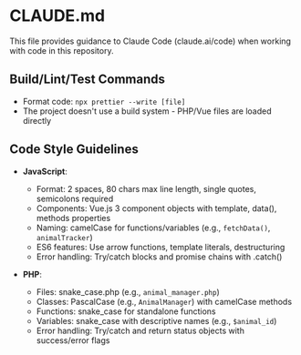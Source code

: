 # CLAUDE.md

This file provides guidance to Claude Code (claude.ai/code) when working with code in this repository.

## Build/Lint/Test Commands
- Format code: `npx prettier --write [file]`
- The project doesn't use a build system - PHP/Vue files are loaded directly

## Code Style Guidelines
- **JavaScript**: 
  - Format: 2 spaces, 80 chars max line length, single quotes, semicolons required
  - Components: Vue.js 3 component objects with template, data(), methods properties
  - Naming: camelCase for functions/variables (e.g., `fetchData()`, `animalTracker`)
  - ES6 features: Use arrow functions, template literals, destructuring
  - Error handling: Try/catch blocks and promise chains with .catch()

- **PHP**:
  - Files: snake_case.php (e.g., `animal_manager.php`)
  - Classes: PascalCase (e.g., `AnimalManager`) with camelCase methods
  - Functions: snake_case for standalone functions 
  - Variables: snake_case with descriptive names (e.g., `$animal_id`)
  - Error handling: Try/catch and return status objects with success/error flags